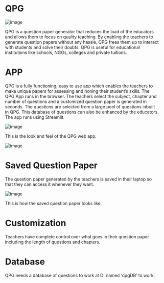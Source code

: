 # QPG
![image](https://user-images.githubusercontent.com/87311399/151945699-cd537c59-63de-4a4c-b288-a84f0f68955f.png)


QPG is a question paper generator that reduces the load of the educators and allows them
to focus on quality teaching. By enabling the teachers to generate question papers without
any hassle, QPG frees them up to interact with students and solve their doubts. QPG is
useful for educational institutions like schools, NGOs, colleges and private tuitions.


# APP

QPG is a fully functioning, easy to use app which enables the teachers to make unique
papers for assessing and honing their student’s skills. The QPG App runs in the browser. The
teachers select the subject, chapter and number of questions and a customized question
paper is generated in seconds. The questions are selected from a large pool of questions
inbuilt in QPG. This database of questions can also be enhanced by the educators. The app runs using Streamlit.

![image](https://user-images.githubusercontent.com/87311399/151945864-32b7d12a-5d68-4435-814c-88166ad69fbb.png)

This is the look and feel of the QPG web app.


![image](https://user-images.githubusercontent.com/87311399/151945750-e81ecc03-d13c-48b3-996b-2525dbc39a0b.png)



# Saved Question Paper
The question paper generated by the teachers is saved in their laptop so that they can
access it whenever they want.

![image](https://user-images.githubusercontent.com/87311399/151946707-db41c063-2e10-4c67-94da-af9b9c5277fc.png)

This is how the saved question paper looks like.


# Customization
Teachers have complete control over what goes in their question paper including the length
of questions and chapters. 

# Database
QPG needs a database of questions to work at D: named 'qpgDB' to work.
